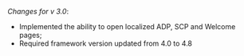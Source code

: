 _Changes for v 3.0_:
- Implemented the ability to open localized ADP, SCP and Welcome pages;
- Required framework version updated from 4.0 to 4.8
